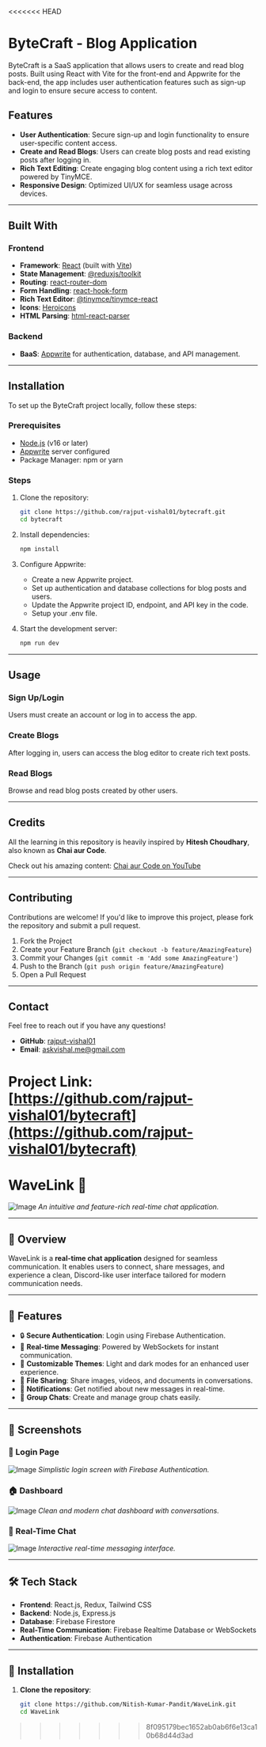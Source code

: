 <<<<<<< HEAD
# ByteCraft - Blog Application

ByteCraft is a SaaS application that allows users to create and read blog posts. Built using React with Vite for the front-end and Appwrite for the back-end, the app includes user authentication features such as sign-up and login to ensure secure access to content.

## Features

- **User Authentication**: Secure sign-up and login functionality to ensure user-specific content access.
- **Create and Read Blogs**: Users can create blog posts and read existing posts after logging in.
- **Rich Text Editing**: Create engaging blog content using a rich text editor powered by TinyMCE.
- **Responsive Design**: Optimized UI/UX for seamless usage across devices.

---

## Built With

### Frontend

- **Framework**: [React](https://reactjs.org/) (built with [Vite](https://vitejs.dev/))
- **State Management**: [@reduxjs/toolkit](https://redux-toolkit.js.org/)
- **Routing**: [react-router-dom](https://reactrouter.com/en/main)
- **Form Handling**: [react-hook-form](https://react-hook-form.com/)
- **Rich Text Editor**: [@tinymce/tinymce-react](https://github.com/tinymce/tinymce-react)
- **Icons**: [Heroicons](https://heroicons.com/)
- **HTML Parsing**: [html-react-parser](https://www.npmjs.com/package/html-react-parser)

### Backend

- **BaaS**: [Appwrite](https://appwrite.io/) for authentication, database, and API management.

---

## Installation

To set up the ByteCraft project locally, follow these steps:

### Prerequisites

- [Node.js](https://nodejs.org/) (v16 or later)
- [Appwrite](https://appwrite.io/) server configured
- Package Manager: npm or yarn

### Steps

1. Clone the repository:

   ```bash
   git clone https://github.com/rajput-vishal01/bytecraft.git
   cd bytecraft
   ```

2. Install dependencies:

   ```bash
   npm install
   ```

3. Configure Appwrite:

   - Create a new Appwrite project.
   - Set up authentication and database collections for blog posts and users.
   - Update the Appwrite project ID, endpoint, and API key in the code.
   - Setup your .env file.

4. Start the development server:

   ```bash
   npm run dev
   ```

---

## Usage

### Sign Up/Login

Users must create an account or log in to access the app.

### Create Blogs

After logging in, users can access the blog editor to create rich text posts.

### Read Blogs

Browse and read blog posts created by other users.

---

## Credits

All the learning in this repository is heavily inspired by **Hitesh Choudhary**, also known as **Chai aur Code**.

Check out his amazing content:
[Chai aur Code on YouTube](https://www.youtube.com/c/HiteshChoudharydotcom)

---

## Contributing

Contributions are welcome! If you'd like to improve this project, please fork the repository and submit a pull request.

1. Fork the Project
2. Create your Feature Branch (`git checkout -b feature/AmazingFeature`)
3. Commit your Changes (`git commit -m 'Add some AmazingFeature'`)
4. Push to the Branch (`git push origin feature/AmazingFeature`)
5. Open a Pull Request

---

## Contact

Feel free to reach out if you have any questions!

- **GitHub**: [rajput-vishal01](https://github.com/rajput-vishal01)
- **Email**: [askvishal.me@gmail.com](mailto:askvishal.me@gmail.com)

Project Link: [https://github.com/rajput-vishal01/bytecraft](https://github.com/rajput-vishal01/bytecraft)
=======
# WaveLink 🌊

![Image](https://github.com/user-attachments/assets/2c7e5761-8b8b-476b-8ed1-90d4fad9004a)
*An intuitive and feature-rich real-time chat application.*

---

## 📝 Overview

WaveLink is a **real-time chat application** designed for seamless communication. It enables users to connect, share messages, and experience a clean, Discord-like user interface tailored for modern communication needs.

---

## 🚀 Features

- 🔒 **Secure Authentication**: Login using Firebase Authentication.
- 💬 **Real-time Messaging**: Powered by WebSockets for instant communication.
- 🎨 **Customizable Themes**: Light and dark modes for an enhanced user experience.
- 📂 **File Sharing**: Share images, videos, and documents in conversations.
- 🔔 **Notifications**: Get notified about new messages in real-time.
- 👥 **Group Chats**: Create and manage group chats easily.

---

## 📸 Screenshots

### 🔐 Login Page

![Image](https://github.com/user-attachments/assets/dab920f4-ff50-499a-a3c7-b347554ee049)
*Simplistic login screen with Firebase Authentication.*

### 🏠 Dashboard

![Image](https://github.com/user-attachments/assets/9d293370-623c-4c7f-8a4b-0e313cd951e2)
*Clean and modern chat dashboard with conversations.*

### 💬 Real-Time Chat

![Image](https://github.com/user-attachments/assets/4addcc05-2395-4441-9166-f27fda421def)
*Interactive real-time messaging interface.*

---

## 🛠️ Tech Stack

- **Frontend**: React.js, Redux, Tailwind CSS
- **Backend**: Node.js, Express.js
- **Database**: Firebase Firestore
- **Real-Time Communication**: Firebase Realtime Database or WebSockets
- **Authentication**: Firebase Authentication

---

## 🔧 Installation

1. **Clone the repository**:

   ```bash
   git clone https://github.com/Nitish-Kumar-Pandit/WaveLink.git
   cd WaveLink
>>>>>>> 8f095179bec1652ab0ab6f6e13ca10b68d44d3ad
